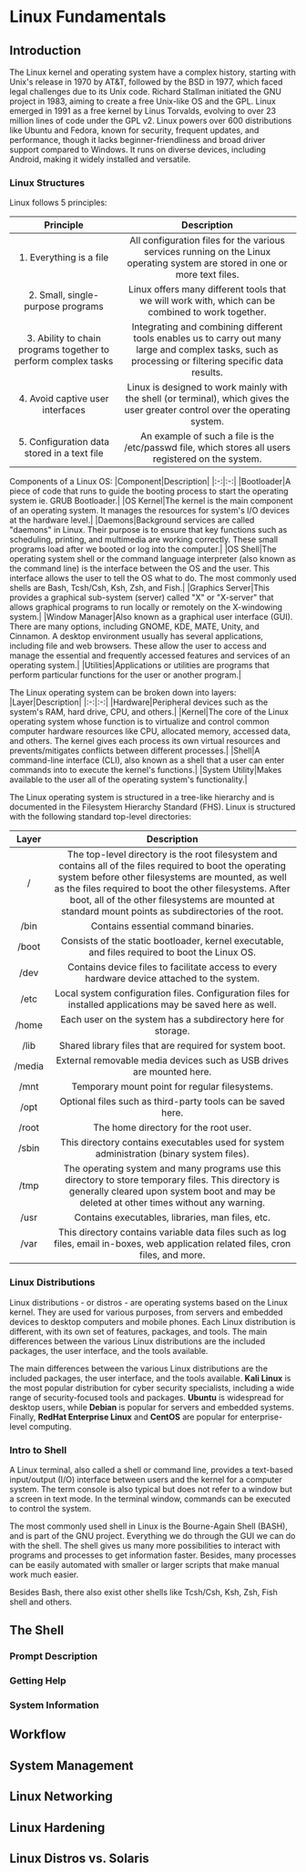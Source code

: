 # Linux Fundamentals


## Introduction
The Linux kernel and operating system have a complex history, starting with Unix's release in 1970 by AT&T, followed by the BSD in 1977, which faced legal challenges due to its Unix code. Richard Stallman initiated the GNU project in 1983, aiming to create a free Unix-like OS and the GPL. Linux emerged in 1991 as a free kernel by Linus Torvalds, evolving to over 23 million lines of code under the GPL v2. Linux powers over 600 distributions like Ubuntu and Fedora, known for security, frequent updates, and performance, though it lacks beginner-friendliness and broad driver support compared to Windows. It runs on diverse devices, including Android, making it widely installed and versatile.

### Linux Structures
Linux follows 5 principles:

|Principle|Description|
|:-:|:-:|
|1. Everything is a file |All configuration files for the various services running on the Linux operating system are stored in one or more text files.|
|2. Small, single-purpose programs |Linux offers many different tools that we will work with, which can be combined to work together.|
|3. Ability to chain programs together to perform complex tasks | Integrating and combining different tools enables us to carry out many large and complex tasks, such as processing or filtering specific data results.|
|4. Avoid captive user interfaces |Linux is designed to work mainly with the shell (or terminal), which gives the user greater control over the operating system.|
|5. Configuration data stored in a text file |An example of such a file is the /etc/passwd file, which stores all users registered on the system.|

Components of a Linux OS:
|Component|Description|
|:-:|:-:|
|Bootloader|A piece of code that runs to guide the booting process to start the operating system ie. GRUB Bootloader.|
|OS Kernel|The kernel is the main component of an operating system. It manages the resources for system's I/O devices at the hardware level.|
|Daemons|Background services are called "daemons" in Linux. Their purpose is to ensure that key functions such as scheduling, printing, and multimedia are working correctly. These small programs load after we booted or log into the computer.|
|OS Shell|The operating system shell or the command language interpreter (also known as the command line) is the interface between the OS and the user. This interface allows the user to tell the OS what to do. The most commonly used shells are Bash, Tcsh/Csh, Ksh, Zsh, and Fish.|
|Graphics Server|This provides a graphical sub-system (server) called "X" or "X-server" that allows graphical programs to run locally or remotely on the X-windowing system.|
|Window Manager|Also known as a graphical user interface (GUI). There are many options, including GNOME, KDE, MATE, Unity, and Cinnamon. A desktop environment usually has several applications, including file and web browsers. These allow the user to access and manage the essential and frequently accessed features and services of an operating system.|
|Utilities|Applications or utilities are programs that perform particular functions for the user or another program.|

The Linux operating system can be broken down into layers:
|Layer|Description|
|:-:|:-:|
|Hardware|Peripheral devices such as the system's RAM, hard drive, CPU, and others.|
|Kernel|The core of the Linux operating system whose function is to virtualize and control common computer hardware resources like CPU, allocated memory, accessed data, and others. The kernel gives each process its own virtual resources and prevents/mitigates conflicts between different processes.|
|Shell|A command-line interface (CLI), also known as a shell that a user can enter commands into to execute the kernel's functions.|
|System Utility|Makes available to the user all of the operating system's functionality.|

The Linux operating system is structured in a tree-like hierarchy and is documented in the Filesystem Hierarchy Standard (FHS). Linux is structured with the following standard top-level directories:

|Layer|Description|
|:-:|:-:|
|/|The top-level directory is the root filesystem and contains all of the files required to boot the operating system before other filesystems are mounted, as well as the files required to boot the other filesystems. After boot, all of the other filesystems are mounted at standard mount points as subdirectories of the root.|
|/bin|Contains essential command binaries.|
|/boot|Consists of the static bootloader, kernel executable, and files required to boot the Linux OS.|
|/dev| 	Contains device files to facilitate access to every hardware device attached to the system.|
|/etc| 	Local system configuration files. Configuration files for installed applications may be saved here as well.|
|/home| 	Each user on the system has a subdirectory here for storage.|
|/lib| 	Shared library files that are required for system boot.|
|/media| 	External removable media devices such as USB drives are mounted here.|
|/mnt| 	Temporary mount point for regular filesystems.|
|/opt| 	Optional files such as third-party tools can be saved here.|
|/root| 	The home directory for the root user.|
|/sbin| 	This directory contains executables used for system administration (binary system files).|
|/tmp| 	The operating system and many programs use this directory to store temporary files. This directory is generally cleared upon system boot and may be deleted at other times without any warning.|
|/usr| 	Contains executables, libraries, man files, etc.|
|/var| 	This directory contains variable data files such as log files, email in-boxes, web application related files, cron files, and more.|

### Linux Distributions
Linux distributions - or distros - are operating systems based on the Linux kernel. They are used for various purposes, from servers and embedded devices to desktop computers and mobile phones. Each Linux distribution is different, with its own set of features, packages, and tools. The main differences between the various Linux distributions are the included packages, the user interface, and the tools available. 

The main differences between the various Linux distributions are the included packages, the user interface, and the tools available. 
<b>Kali Linux</b> is the most popular distribution for cyber security specialists, including a wide range of security-focused tools and packages. 
<b>Ubuntu</b> is widespread for desktop users, while <b>Debian</b> is popular for servers and embedded systems. Finally, <b>RedHat Enterprise Linux</b> and <b>CentOS</b> are popular for enterprise-level computing.
### Intro to Shell
A Linux terminal, also called a shell or command line, provides a text-based input/output (I/O) interface between users and the kernel for a computer system. The term console is also typical but does not refer to a window but a screen in text mode. In the terminal window, commands can be executed to control the system.

The most commonly used shell in Linux is the Bourne-Again Shell (BASH), and is part of the GNU project. Everything we do through the GUI we can do with the shell. The shell gives us many more possibilities to interact with programs and processes to get information faster. Besides, many processes can be easily automated with smaller or larger scripts that make manual work much easier.

Besides Bash, there also exist other shells like Tcsh/Csh, Ksh, Zsh, Fish shell and others.

## The Shell
### Prompt Description
### Getting Help
### System Information
## Workflow


## System Management


## Linux Networking

## Linux Hardening

## Linux Distros vs. Solaris
